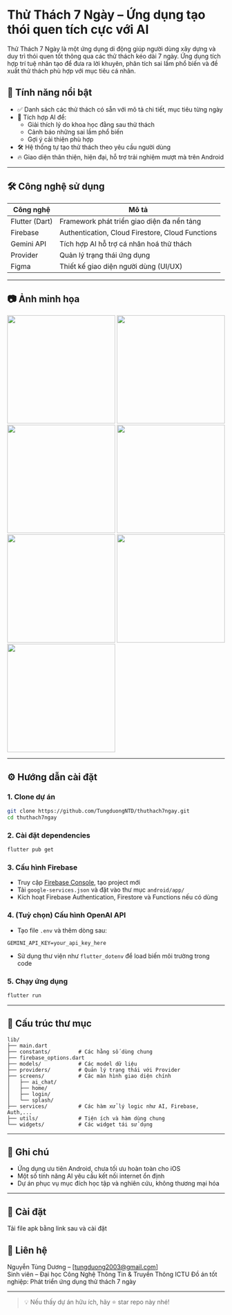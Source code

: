 
# Thử Thách 7 Ngày – Ứng dụng tạo thói quen tích cực với AI

Thử Thách 7 Ngày là một ứng dụng di động giúp người dùng xây dựng và duy trì thói quen tốt thông qua các thử thách kéo dài 7 ngày. Ứng dụng tích hợp trí tuệ nhân tạo để đưa ra lời khuyên, phân tích sai lầm phổ biến và đề xuất thử thách phù hợp với mục tiêu cá nhân.

## 🚀 Tính năng nổi bật

- ✅ Danh sách các thử thách có sẵn với mô tả chi tiết, mục tiêu từng ngày
- 🧠 Tích hợp AI để:
  - Giải thích lý do khoa học đằng sau thử thách
  - Cảnh báo những sai lầm phổ biến
  - Gợi ý cải thiện phù hợp
- 🛠️ Hệ thống tự tạo thử thách theo yêu cầu người dùng
- 🔥 Giao diện thân thiện, hiện đại, hỗ trợ trải nghiệm mượt mà trên Android

---

## 🛠️ Công nghệ sử dụng

| Công nghệ       | Mô tả |
|----------------|-------|
| Flutter (Dart) | Framework phát triển giao diện đa nền tảng |
| Firebase       | Authentication, Cloud Firestore, Cloud Functions |
| Gemini API     | Tích hợp AI hỗ trợ cá nhân hoá thử thách |
| Provider       | Quản lý trạng thái ứng dụng |
| Figma          | Thiết kế giao diện người dùng (UI/UX) |

---

## 📷 Ảnh minh họa

<img src="screenshots/login.jpg" width="250"> <img src="screenshots/signup.jpg" width="250"> <img src="screenshots/habit_screen.jpg" width="250"> <img src="screenshots/home_screen.jpg" width="250"> <img src="screenshots/notification.jpg" width="250"> <img src="screenshots/AIChatbot.jpg" width="250"> <img src="screenshots/profile_screen.jpg" width="250">

---

## ⚙️ Hướng dẫn cài đặt

### 1. Clone dự án

```bash
git clone https://github.com/TungduongNTD/thuthach7ngay.git
cd thuthach7ngay
```

### 2. Cài đặt dependencies

```bash
flutter pub get
```

### 3. Cấu hình Firebase

- Truy cập [Firebase Console](https://console.firebase.google.com/), tạo project mới
- Tải `google-services.json` và đặt vào thư mục `android/app/`
- Kích hoạt Firebase Authentication, Firestore và Functions nếu có dùng

### 4. (Tuỳ chọn) Cấu hình OpenAI API

- Tạo file `.env` và thêm dòng sau:

```env
GEMINI_API_KEY=your_api_key_here
```

- Sử dụng thư viện như `flutter_dotenv` để load biến môi trường trong code

### 5. Chạy ứng dụng

```bash
flutter run
```

---

## 📂 Cấu trúc thư mục

```plaintext
lib/
├── main.dart
├── constants/         # Các hằng số dùng chung
├── firebase_options.dart
├── models/            # Các model dữ liệu
├── providers/         # Quản lý trạng thái với Provider
├── screens/           # Các màn hình giao diện chính
│   ├── ai_chat/
│   ├── home/
│   ├── login/
│   └── splash/
├── services/          # Các hàm xử lý logic như AI, Firebase, Auth,...
├── utils/             # Tiện ích và hàm dùng chung
└── widgets/           # Các widget tái sử dụng
```

---

## 📌 Ghi chú

- Ứng dụng ưu tiên Android, chưa tối ưu hoàn toàn cho iOS
- Một số tính năng AI yêu cầu kết nối internet ổn định
- Dự án phục vụ mục đích học tập và nghiên cứu, không thương mại hóa

---

## 📱 Cài đặt
Tải file apk bằng link sau và cài đặt 

## 📧 Liên hệ

Nguyễn Tùng Dương – [tungduong2003@gmail.com]  
Sinh viên – Đại học Công Nghệ Thông Tin & Truyền Thông ICTU
Đồ án tốt nghiệp: Phát triển ứng dụng thử thách 7 ngày

---

> 💡 Nếu thấy dự án hữu ích, hãy ⭐ star repo này nhé!
